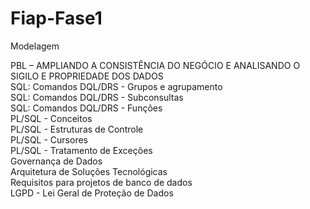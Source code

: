 # Fiap-Fase1

Modelagem

PBL – AMPLIANDO A CONSISTÊNCIA DO NEGÓCIO E ANALISANDO O SIGILO E PROPRIEDADE DOS DADOS    	   	   	   
SQL: Comandos DQL/DRS - Grupos e agrupamento    	   	   	   
SQL: Comandos DQL/DRS - Subconsultas    	   	   	   
SQL: Comandos DQL/DRS - Funções    	   	   	   
PL/SQL - Conceitos    	   	   	   
PL/SQL - Estruturas de Controle    	   	   	   
PL/SQL - Cursores    	   	   	   
PL/SQL - Tratamento de Exceções    	   	   	   
Governança de Dados    	   	   	   
Arquitetura de Soluções Tecnológicas    	   	   	   
Requisitos para projetos de banco de dados    	   	   	   
LGPD - Lei Geral de Proteção de Dados
